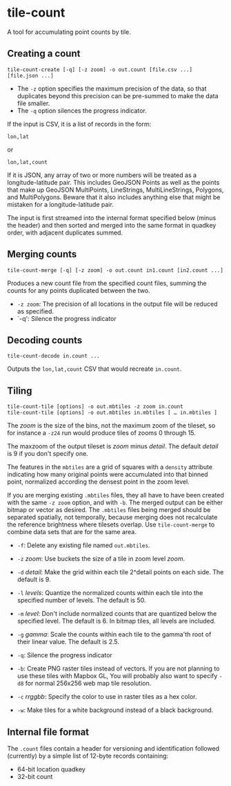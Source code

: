 tile-count
==========

A tool for accumulating point counts by tile.

Creating a count
----------------

    tile-count-create [-q] [-z zoom] -o out.count [file.csv ...] [file.json ...]

* The `-z` option specifies the maximum precision of the data, so that duplicates
beyond this precision can be pre-summed to make the data file smaller.
* The `-q` option silences the progress indicator.

If the input is CSV, it is a list of records in the form:

    lon,lat

or

    lon,lat,count

If it is JSON, any array of two or more numbers will be treated as a longitude-latitude
pair. This includes GeoJSON Points as well as the points that make up GeoJSON MultiPoints,
LineStrings, MultiLineStrings, Polygons, and MultiPolygons. Beware that it also includes
anything else that might be mistaken for a longitude-latitude pair.

The input is first streamed into the internal format specified below (minus the header)
and then
sorted and merged into the same format in quadkey order, with adjacent duplicates
summed.

Merging counts
--------------

    tile-count-merge [-q] [-z zoom] -o out.count in1.count [in2.count ...]

Produces a new count file from the specified count files, summing the counts for any points
duplicated between the two.

* `-z zoom`: The precision of all locations in the output file will be reduced as specified.
* `-q': Silence the progress indicator

Decoding counts
---------------

    tile-count-decode in.count ...

Outputs the `lon,lat,count` CSV that would recreate `in.count`.

Tiling
------

    tile-count-tile [options] -o out.mbtiles -z zoom in.count
    tile-count-tile [options] -o out.mbtiles in.mbtiles [ … in.mbtiles ]

The _zoom_ is the size of the bins, not the maximum zoom of the tileset,
so for instance a `-z24` run would produce tiles of zooms 0 through 15.

The maxzoom of the output tileset is _zoom_ minus _detail_.
The default _detail_ is 9 if you don't specify one.

The features in the `mbtiles` are a grid of squares with a `density` attribute
indicating how many original points were accumulated into that binned point,
normalized according the densest point in the zoom level.

If you are merging existing `.mbtiles` files, they all have to have been created
with the same `-z zoom` option, and with `-b`. The merged output can be either
bitmap or vector as desired. The `.mbtiles` files being merged should be separated
spatially, not temporally, because merging does not recalculate the reference
brightness where tilesets overlap. Use `tile-count-merge` to combine data sets
that are for the same area.

* `-f`: Delete any existing file named `out.mbtiles`.
* `-z` *zoom*: Use buckets the size of a tile in zoom level *zoom*.
* `-d` *detail*: Make the grid within each tile 2^detail points on each side. The default is 9.
* `-l` *levels*: Quantize the normalized counts within each tile into the specified number of levels. The default is 50.
* `-m` *level*: Don't include normalized counts that are quantized below the specified level. The default is 6. In bitmap tiles, all levels are included.
* `-g` *gamma*: Scale the counts within each tile to the gamma'th root of their linear value. The default is 2.5.
* `-q`: Silence the progress indicator

* `-b`: Create PNG raster tiles instead of vectors. If you are not planning to use these tiles with Mapbox GL,
        You will probably also want to specify `-d8` for normal 256x256 web map tile resolution.
* `-c` *rrggbb*: Specify the color to use in raster tiles as a hex color.
* `-w`: Make tiles for a white background instead of a black background.

Internal file format
--------------------

The `.count` files contain a header for versioning and identification
followed (currently) by a simple list of 12-byte records containing:

   * 64-bit location quadkey
   * 32-bit count
